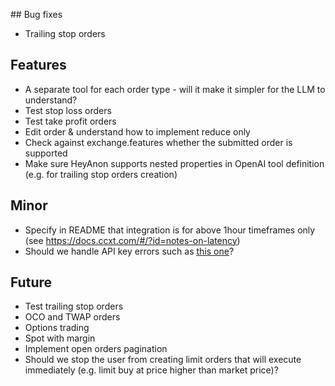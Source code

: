 ## Bug fixes

- Trailing stop orders

## Features

- A separate tool for each order type - will it make it simpler for the LLM to understand?
- Test stop loss orders
- Test take profit orders
- Edit order & understand how to implement reduce only
- Check against exchange.features whether the submitted order is supported
- Make sure HeyAnon supports nested properties in OpenAI tool definition (e.g. for trailing stop orders creation)

## Minor

- Specify in README that integration is for above 1hour timeframes only (see https://docs.ccxt.com/#/?id=notes-on-latency)
- Should we handle API key errors such as [this one](https://d.pr/i/bKUK9j)?

## Future

- Test trailing stop orders
- OCO and TWAP orders
- Options trading
- Spot with margin
- Implement open orders pagination
- Should we stop the user from creating limit orders that will execute immediately (e.g. limit buy at price higher than market price)?

